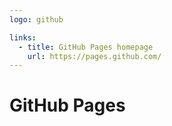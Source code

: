 ```yaml
---
logo: github

links:
  - title: GitHub Pages homepage
    url: https://pages.github.com/
---
```

# GitHub Pages
